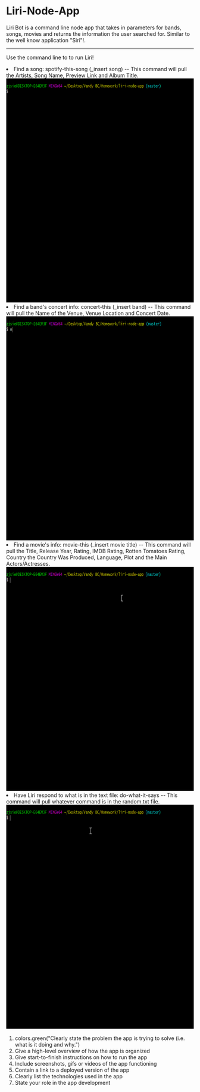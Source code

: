 # Liri-Node-App

Liri Bot is a command line node app that takes in parameters for bands, songs, movies and returns the information the user searched for. Similar to the well know application "Siri"!. 

***
Use the command line to to run Liri! 
<li>Find a song: spotify-this-song (_insert song) -- This command will pull the Artists, Song Name,  Preview Link and Album Title.</li>
    <img src = "gifs/spotify-this-song.gif" width="600" height="600">

<li>Find a band's concert info: concert-this (_insert band) -- This command will pull the Name of the Venue, Venue Location and Concert Date.</li>
    <img src = "gifs/concert-this.gif" width="600" height="600">
    
<li>Find a movie's info: movie-this (_insert movie title) -- This command will pull the Title, Release Year, Rating, IMDB Rating, Rotten Tomatoes Rating, Country the Country Was Produced, Language, Plot and the Main Actors/Actresses.</li>
    <img src = "gifs/movie-this.gif" width="600" height="600">
    
<li>Have Liri respond to what is in the text file: do-what-it-says -- This command will pull whatever command is in the random.txt file.</li>
    <img src = "gifs/do-what-it-says.gif" width="600" height="600">



1. colors.green("Clearly state the problem the app is trying to solve (i.e. what is it doing and why.")
2. Give a high-level overview of how the app is organized
3. Give start-to-finish instructions on how to run the app
4. Include screenshots, gifs or videos of the app functioning
5. Contain a link to a deployed version of the app
6. Clearly list the technologies used in the app
7. State your role in the app development

